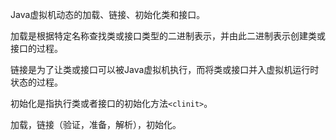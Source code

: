 Java虚拟机动态的加载、链接、初始化类和接口。

加载是根据特定名称查找类或接口类型的二进制表示，并由此二进制表示创建类或接口的过程。

链接是为了让类或接口可以被Java虚拟机执行，而将类或接口并入虚拟机运行时状态的过程。

初始化是指执行类或者接口的初始化方法`<clinit>`。


加载，链接（验证，准备，解析），初始化。
